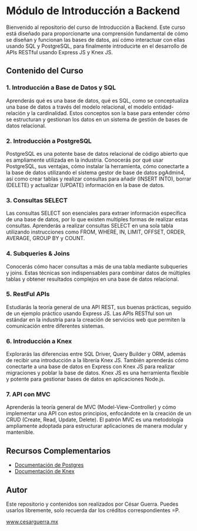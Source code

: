 # Módulo de Introducción a Backend
Bienvenido al repositorio del curso de Introducción a Backend. Este curso está diseñado para proporcionarte una comprensión fundamental de cómo se diseñan y funcionan las bases de datos, así cómo interactuar con ellas usando SQL y PostgreSQL, para finalmente introducirte en el desarrollo de APIs RESTful usando Express JS y Knex JS.

## Contenido del Curso
### 1. Introducción a Base de Datos y SQL
Aprenderás qué es una base de datos, qué es SQL, como se conceptualiza una base de datos a través del modelo relacional, el modelo entidad-relación y la cardinalidad. Estos conceptos son la base para entender cómo se estructuran y gestionan los datos en un sistema de gestión de bases de datos relacional.

### 2. Introducción a PostgreSQL
PostgreSQL es una potente base de datos relacional de código abierto que es ampliamente utilizada en la industria.
Conocerás por qué usar PostgreSQL, sus ventajas, cómo instalar la herramienta, cómo conectarte a la base de datos utilizando el sistema gestor de base de datos pgAdmin4, así como crear tablas y realizar consultas para añadir (INSERT INTO), borrar (DELETE) y actualizar (UPDATE) información en la base de datos. 

### 3. Consultas SELECT
Las consultas SELECT son esenciales para extraer información específica de una base de datos, por lo que existen multiples formas de realizar estas consultas.
Aprenderás a realizar consultas SELECT en una sola tabla utilizando instrucciones como FROM, WHERE, IN, LIMIT, OFFSET, ORDER, AVERAGE, GROUP BY y COUNT. 

### 4. Subqueries & Joins
Conocerás cómo hacer consultas a más de una tabla mediante subqueries y joins. Estas técnicas son indispensables para combinar datos de múltiples tablas y obtener resultados complejos en una base de datos relacional.

### 5. RestFul APIs
Estudiarás la teoría general de una API REST, sus buenas prácticas, seguido de un ejemplo práctico usando Express JS. Las APIs RESTful son un estándar en la industria para la creación de servicios web que permiten la comunicación entre diferentes sistemas.

### 6. Introducción a Knex
Explorarás las diferencias entre SQL Driver, Query Builder y ORM, además de recibir una introducción a la librería Knex JS. También aprenderás cómo conectarte a una base de datos en Express con Knex JS para realizar migraciones y poblar la base de datos. Knex JS es una herramienta flexible y potente para gestionar bases de datos en aplicaciones Node.js.

### 7. API con MVC
Aprenderás la teoría general de MVC (Model-View-Controller) y cómo implementar una API con estos principios, enfocándote en la creación de un CRUD (Create, Read, Update, Delete). El patrón MVC es una metodología ampliamente adoptada para estructurar aplicaciones de manera modular y mantenible.

## Recursos Complementarios
- [Documentación de Postgres](https://www.postgresql.org/docs/)
- [Documentación de Knex](https://knexjs.org/guide/)

## Autor
Este repositorio y contenidos son realizados por César Guerra. 
Puedes usarlos libremente, solo recuerda dar los créditos correspondientes =P.

www.cesarguerra.mx
